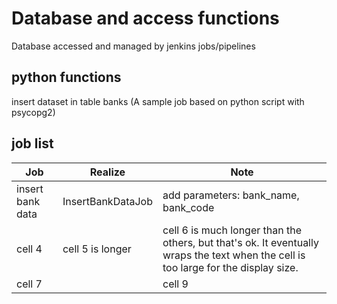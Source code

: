 # Database and access functions
Database accessed and managed by jenkins jobs/pipelines
## python functions
insert dataset in table banks (A sample job based on python script with psycopg2)
## job list
| Job | Realize | Note |
| ---      | ---      | ---      |
| insert bank data   | InsertBankDataJob   | add parameters: bank_name, bank_code   |
| cell 4 | cell 5 is longer | cell 6 is much longer than the others, but that's ok. It eventually wraps the text when the cell is too large for the display size. |
| cell 7   |          | cell 9   |
